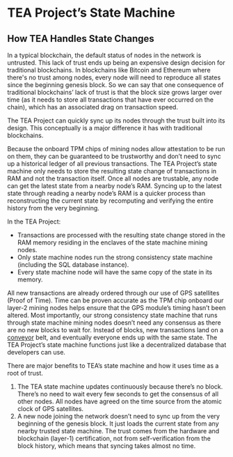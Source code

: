 # TEA Project’s State Machine

## How TEA Handles State Changes
In a typical blockchain, the default status of nodes in the network is untrusted. This lack of trust ends up being an expensive design decision for traditional blockchains. In blockchains like Bitcoin and Ethereum where there's no trust among nodes, every node will need to reproduce all states since the beginning genesis block. So we can say that one consequence of traditional blockchains’ lack of trust is that the block size grows larger over time (as it needs to store all transactions that have ever occurred on the chain), which has an associated drag on transaction speed.

The TEA Project can quickly sync up its nodes through the trust built into its design. This conceptually is a major difference it has with traditional blockchains.

Because the onboard TPM chips of mining nodes allow attestation to be run on them, they can be guaranteed to be trustworthy and don’t need to sync up a historical ledger of all previous transactions. The TEA Project’s state machine only needs to store the resulting state change of transactions in RAM and not the transaction itself. Once all nodes are trustable, any node can get the latest state from a nearby node’s RAM. Syncing up to the latest state through reading a nearby node’s RAM is a quicker process than reconstructing the current state by recomputing and verifying the entire history from the very beginning.

In the TEA Project:

- Transactions are processed with the resulting state change stored in the RAM memory residing in the enclaves of the state machine mining nodes.
- Only state machine nodes run the strong consistency state machine (including the SQL database instance).
- Every state machine node will have the same copy of the state in its memory.

All new transactions are already ordered through our use of GPS satellites (Proof of Time). Time can be proven accurate as the TPM chip onboard our layer-2 mining nodes helps ensure that the GPS module’s timing hasn’t been altered. Most importantly, our strong consistency state machine that runs through state machine mining nodes doesn’t need any consensus as there are no new blocks to wait for. Instead of blocks, new transactions land on a [conveyor](./conveyor.md) belt, and eventually everyone ends up with the same state. The TEA Project’s state machine functions just like a decentralized database that developers can use.

There are major benefits to TEA’s state machine and how it uses time as a root of trust.

1. The TEA state machine updates continuously because there’s no block. There’s no need to wait every few seconds to get the consensus of all other nodes. All nodes have agreed on the time source from the atomic clock of GPS satellites.
2. A new node joining the network doesn’t need to sync up from the very beginning of the genesis block. It just loads the current state from any nearby trusted state machine. The trust comes from the hardware and blockchain (layer-1) certification, not from self-verification from the block history, which means that syncing takes almost no time.
